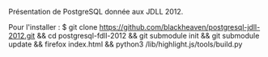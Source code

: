 Présentation de PostgreSQL donnée aux JDLL 2012.

Pour l'installer :
$ git clone https://github.com/blackheaven/postgresql-jdll-2012.git && cd postgresql-fdll-2012 && git submodule init && git submodule update && firefox index.html && python3 /lib/highlight.js/tools/build.py
